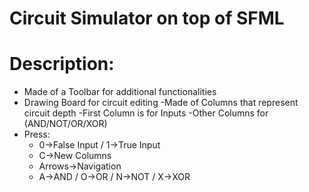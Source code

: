 # Circuit Simulator on top of SFML

# Description:
- Made of a Toolbar for additional functionalities
- Drawing Board for circuit editing
    -Made of Columns that represent circuit depth
    -First Column is for Inputs
    -Other Columns for (AND/NOT/OR/XOR)
- Press: 
    - 0->False Input / 1->True Input
    - C->New Columns
    - Arrows->Navigation
    - A->AND / O->OR / N->NOT / X->XOR
